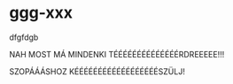 # ggg-xxx
dfgfdgb

NAH MOST MÁ MINDENKI TÉÉÉÉÉÉÉÉÉÉÉÉÉÉRDREEEEE!!!

SZOPÁÁÁSHOZ KÉÉÉÉÉÉÉÉÉÉÉÉÉÉÉÉÉÉSZÜLJ!
